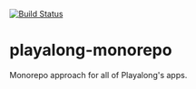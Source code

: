 [![Build Status](https://travis-ci.org/team-playalong/playalong-monorepo.svg?branch=master)](https://travis-ci.org/team-playalong/playalong-components)

# playalong-monorepo
Monorepo approach for all of Playalong's apps.
